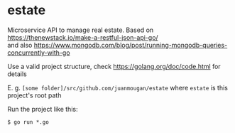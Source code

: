 # estate
Microservice API to manage real estate. Based on https://thenewstack.io/make-a-restful-json-api-go/  
and also https://www.mongodb.com/blog/post/running-mongodb-queries-concurrently-with-go

Use a valid project structure, check https://golang.org/doc/code.html for details

E. g. `[some folder]/src/github.com/juanmougan/estate` where `estate` is this project's root path

Run the project like this:

    $ go run *.go
